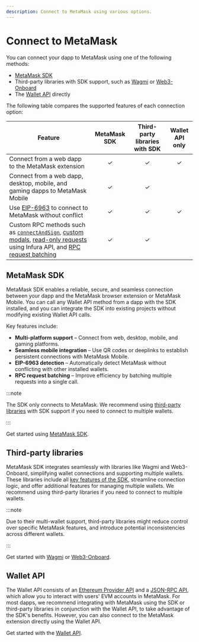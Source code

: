 ```yaml
---
description: Connect to MetaMask using various options.
---
```


# Connect to MetaMask

You can connect your dapp to MetaMask using one of the following methods:

- [MetaMask SDK](metamask-sdk/index.md)
- Third-party libraries with SDK support, such as [Wagmi](3rd-party-libraries/wagmi.md) or
  [Web3-Onboard](3rd-party-libraries/web3-onboard.md)
- The [Wallet API](wallet-api.md) directly

The following table compares the supported features of each connection option:

| Feature                                                                                                                                                                                                                                                                                    | MetaMask SDK | Third-party libraries with SDK | Wallet API only |
|--------------------------------------------------------------------------------------------------------------------------------------------------------------------------------------------------------------------------------------------------------------------------------------------|:------------:|:------------------------------:|:---------------:|
| Connect from a web dapp to the MetaMask extension                                                                                                                                                                                                                                          |      ✓       |               ✓                |        ✓        |
| Connect from a web dapp, desktop, mobile, and gaming dapps to MetaMask Mobile                                                                                                                                                                                                              |      ✓       |               ✓                |                 |
| Use [EIP-6963](../concepts/wallet-interoperability.md) to connect to MetaMask without conflict                                                                                                                                                                                             |      ✓       |               ✓                |        ✓        |
| Custom RPC methods such as [`connectAndSign`](../how-to/sign-data/connect-and-sign.md), [custom modals](../how-to/display/headless.md), [read-only requests](../how-to/make-read-only-requests.md) using Infura API, and [RPC request batching](../how-to/batch-json-rpc-requests.md) |      ✓       |               ✓                |                 |

## MetaMask SDK

MetaMask SDK enables a reliable, secure, and seamless connection between your dapp and the MetaMask
browser extension or MetaMask Mobile.
You can call any Wallet API method from a dapp with the SDK installed, and you can integrate the SDK
into existing projects without modifying existing Wallet API calls.

Key features include:

- **Multi-platform support** – Connect from web, desktop, mobile, and gaming platforms.
- **Seamless mobile integration** – Use QR codes or deeplinks to establish persistent connections
  with MetaMask Mobile.
- **EIP-6963 detection** – Automatically detect MetaMask without conflicting with other installed wallets.
- **RPC request batching** – Improve efficiency by batching multiple requests into a single call.

:::note

The SDK only connects to MetaMask.
We recommend using [third-party libraries](#third-party-libraries) with SDK support if you need to
connect to multiple wallets.

:::

Get started using [MetaMask SDK](metamask-sdk/index.md).

## Third-party libraries

MetaMask SDK integrates seamlessly with libraries like Wagmi and Web3-Onboard, simplifying wallet
connections and supporting multiple wallets.
These libraries include all [key features of the SDK](#metamask-sdk), streamline connection logic,
and offer additional features for managing multiple wallets.
We recommend using third-party libraries if you need to connect to multiple wallets.

:::note

Due to their multi-wallet support, third-party libraries might reduce control over specific MetaMask
features, and introduce potential inconsistencies across different wallets.

:::

Get started with [Wagmi](3rd-party-libraries/wagmi.md) or
[Web3-Onboard](3rd-party-libraries/web3-onboard.md).

## Wallet API

The Wallet API consists of an [Ethereum Provider API](../reference/provider-api.md) and a
[JSON-RPC API](/wallet/reference/json-rpc-methods), which allow you to interact with users' EVM accounts
in MetaMask.
For most dapps, we recommend integrating with MetaMask using the SDK or third-party libraries in
conjunction with the Wallet API, to take advantage of the SDK's benefits.
However, you can also connect to the MetaMask extension directly using the Wallet API.

Get started with the [Wallet API](wallet-api.md).
